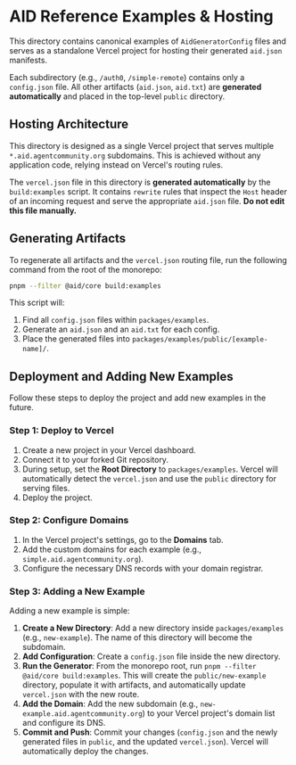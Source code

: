 # AID Reference Examples & Hosting

This directory contains canonical examples of `AidGeneratorConfig` files and serves as a standalone Vercel project for hosting their generated `aid.json` manifests.

Each subdirectory (e.g., `/auth0`, `/simple-remote`) contains only a `config.json` file. All other artifacts (`aid.json`, `aid.txt`) are **generated automatically** and placed in the top-level `public` directory.

## Hosting Architecture

This directory is designed as a single Vercel project that serves multiple `*.aid.agentcommunity.org` subdomains. This is achieved without any application code, relying instead on Vercel's routing rules.

The `vercel.json` file in this directory is **generated automatically** by the `build:examples` script. It contains `rewrite` rules that inspect the `Host` header of an incoming request and serve the appropriate `aid.json` file. **Do not edit this file manually.**

## Generating Artifacts

To regenerate all artifacts and the `vercel.json` routing file, run the following command from the root of the monorepo:

```bash
pnpm --filter @aid/core build:examples
```

This script will:
1. Find all `config.json` files within `packages/examples`.
2. Generate an `aid.json` and an `aid.txt` for each config.
3. Place the generated files into `packages/examples/public/[example-name]/`.

## Deployment and Adding New Examples

Follow these steps to deploy the project and add new examples in the future.

### Step 1: Deploy to Vercel

1.  Create a new project in your Vercel dashboard.
2.  Connect it to your forked Git repository.
3.  During setup, set the **Root Directory** to `packages/examples`. Vercel will automatically detect the `vercel.json` and use the `public` directory for serving files.
4.  Deploy the project.

### Step 2: Configure Domains

1.  In the Vercel project's settings, go to the **Domains** tab.
2.  Add the custom domains for each example (e.g., `simple.aid.agentcommunity.org`).
3.  Configure the necessary DNS records with your domain registrar.

### Step 3: Adding a New Example

Adding a new example is simple:

1.  **Create a New Directory**: Add a new directory inside `packages/examples` (e.g., `new-example`). The name of this directory will become the subdomain.
2.  **Add Configuration**: Create a `config.json` file inside the new directory.
3.  **Run the Generator**: From the monorepo root, run `pnpm --filter @aid/core build:examples`. This will create the `public/new-example` directory, populate it with artifacts, and automatically update `vercel.json` with the new route.
4.  **Add the Domain**: Add the new subdomain (e.g., `new-example.aid.agentcommunity.org`) to your Vercel project's domain list and configure its DNS.
5.  **Commit and Push**: Commit your changes (`config.json` and the newly generated files in `public`, and the updated `vercel.json`). Vercel will automatically deploy the changes. 